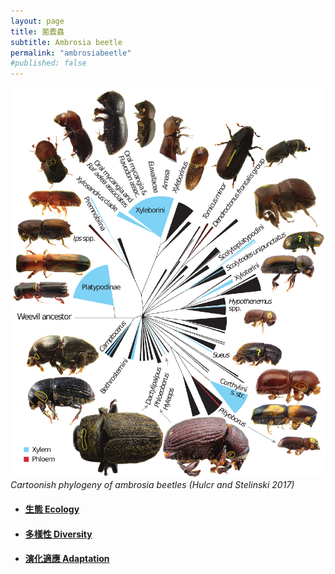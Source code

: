 ```yaml
---
layout: page
title: 菌蠹蟲
subtitle: Ambrosia beetle
permalink: "ambrosiabeetle"
#published: false
---
```

![](assets/img/amb_beetle_phy_hulcr.png)
*Cartoonish phylogeny of ambrosia beetles (Hulcr and Stelinski 2017)*

- <h4><a href="ambrosiabeetle_ecology">生態 Ecology</a></h4>
- <h4><a href="ambrosiabeetle_diversity">多樣性 Diversity</a></h4>
- <h4><a href="ambrosiabeetle_adaptation">演化適應 Adaptation</a></h4>
